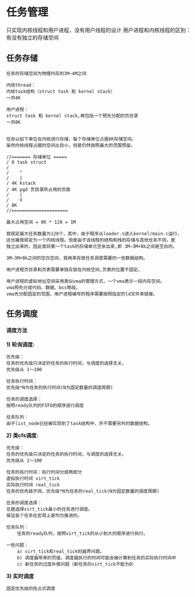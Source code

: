 任务管理
====

只实现内核线程和用户进程，没有用户线程的设计
用户进程和内核线程的区别：有没有独立的存储空间

任务存储
----

    任务的存储空间为物理内存的3M~4M之间

    内核thread：
    内核task结构（struct task 和 kernel stack）
    一共4K

    用户进程：
    struct task 和 kernel stack,再包括一个预先分配的页目录
    一共8K


    任务以如下单位在内核进行存储，每个存储单位占据8K存储空间。
    虽然内核线程占据的空间比较小，但是仍然按照最大的范围预留。

    //======= 存储单位 =====
    / 0 task struct
    /
    /    ^
    /    |
    / 4K kstack
    / 4K pgd 页目录所占用的页面
    /    |
    /    V
    / 8K
    //=====================

    最大占用空间 = 8K * 128 = 1M

    我规定最大任务数量为128个，其中，由于程序从loader.s进入kernel/main.c运行，
    这也被我规定为一个内核线程。但是由于该线程的结构和栈的存储与其他任务不同，是
    独立出来的，因此我将第一个task的存储单元空余出来,即 3M~3M+8k之间是空白的。

    3M~3M+8k之间的空白空间，我用来存放任务调度需要的一些数据结构。

    用户进程页目录和页表需要单独存放在内核空间,页表的位置不固定。

    用户进程的虚拟地址空间采用类似vma的管理方式，一个vma表示一段内存空间。
    vma预先分成代码、数据、bss等段。
    vma先分配固定的范围，用户进程编写的程序需要按照指定的ld文件来链接。

任务调度
----

#### 调度方法

**1) 轮询调度:**  

    优先级：
    任务的优先级只决定的任务的执行时间，与调度的选择无关。
    优先级从 1～100

    任务执行时间：
    优先级*N为任务的执行时间(N为固定数量的调度周期)

    任务的调度选择：
    按照ready队列的FIFO的顺序进行调度

    任务队列：
    由于list_node已经被实现到了task结构中，并不需要另外的数据结构。

**2) 类cfs调度:**

    优先级：
    任务的优先级只决定的任务的执行时间，与调度的选择无关。
    优先级从 1～100

    任务的执行时间：执行时间分成两部分
    虚拟执行时间 virt_tick
    实际执行时间 real_tick
    任务的优先级不同，优先级*N为任务的real_tick(N为固定数量的调度周期)

    任务的调度选择：
    总是选择virt_tick最小的任务进行调度。
    保证各个任务在宏观上是均匀推进的。

    任务队列：
        任务的ready队列，按照virt_tick的从小到大的顺序进行执行。

    一些问题：
        a) virt_tick和real_tick的越界问题。
        b) 调度器带来的罚值，调度器执行的时间可能会被计算到任务的实际执行时间中
        c) 新任务的过度补偿问题（新任务的virt_tick不能为0）

**3) 实时调度**

    固定优先级的抢占式调度
